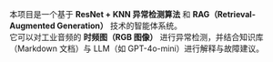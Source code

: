 本项目是一个基于 **ResNet + KNN 异常检测算法** 和 **RAG（Retrieval-Augmented Generation）** 技术的智能体系统。  
它可以对工业音频的 **时频图（RGB 图像）** 进行异常检测，并结合知识库（Markdown 文档）与 LLM（如 GPT-4o-mini）进行解释与故障建议。
